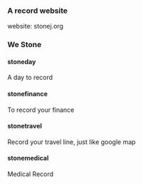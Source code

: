 ### A record website
website: stonej.org

### We Stone
#### stoneday
A day to record

#### stonefinance
To record your finance

#### stonetravel
Record your travel line, just like google map

#### stonemedical
Medical Record